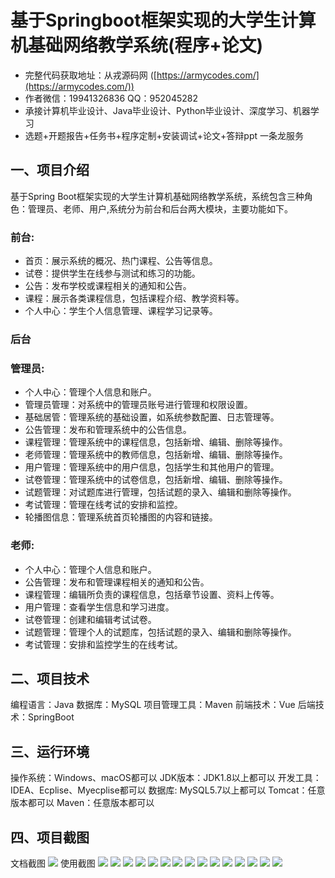 基于Springboot框架实现的大学生计算机基础网络教学系统(程序+论文)
=
- 完整代码获取地址：从戎源码网 ([https://armycodes.com/](https://armycodes.com/))
- 作者微信：19941326836  QQ：952045282 
- 承接计算机毕业设计、Java毕业设计、Python毕业设计、深度学习、机器学习
- 选题+开题报告+任务书+程序定制+安装调试+论文+答辩ppt 一条龙服务

一、项目介绍
---
基于Spring Boot框架实现的大学生计算机基础网络教学系统，系统包含三种角色：管理员、老师、用户,系统分为前台和后台两大模块，主要功能如下。
### 前台:
- 首页：展示系统的概况、热门课程、公告等信息。
- 试卷：提供学生在线参与测试和练习的功能。
- 公告：发布学校或课程相关的通知和公告。
- 课程：展示各类课程信息，包括课程介绍、教学资料等。
- 个人中心：学生个人信息管理、课程学习记录等。
### 后台
### 管理员:
- 个人中心：管理个人信息和账户。
- 管理员管理：对系统中的管理员账号进行管理和权限设置。
- 基础居管：管理系统的基础设置，如系统参数配置、日志管理等。
- 公告管理：发布和管理系统中的公告信息。
- 课程管理：管理系统中的课程信息，包括新增、编辑、删除等操作。
- 老师管理：管理系统中的教师信息，包括新增、编辑、删除等操作。
- 用户管理：管理系统中的用户信息，包括学生和其他用户的管理。
- 试卷管理：管理系统中的试卷信息，包括新增、编辑、删除等操作。
- 试题管理：对试题库进行管理，包括试题的录入、编辑和删除等操作。
- 考试管理：管理在线考试的安排和监控。
- 轮播图信息：管理系统首页轮播图的内容和链接。
  
### 老师:
- 个人中心：管理个人信息和账户。
- 公告管理：发布和管理课程相关的通知和公告。
- 课程管理：编辑所负责的课程信息，包括章节设置、资料上传等。
- 用户管理：查看学生信息和学习进度。
- 试卷管理：创建和编辑考试试卷。
- 试题管理：管理个人的试题库，包括试题的录入、编辑和删除等操作。
- 考试管理：安排和监控学生的在线考试。



二、项目技术
---
编程语言：Java
数据库：MySQL
项目管理工具：Maven
前端技术：Vue
后端技术：SpringBoot

三、运行环境
---
操作系统：Windows、macOS都可以
JDK版本：JDK1.8以上都可以
开发工具：IDEA、Ecplise、Myecplise都可以
数据库: MySQL5.7以上都可以
Tomcat：任意版本都可以
Maven：任意版本都可以

四、项目截图
---
文档截图
![](limage/1.png)
使用截图
![](image/1.png)
![](image/2.png)
![](image/3.png)
![](image/4.png)
![](image/5.png)
![](image/6.png)
![](image/7.png)
![](image/8.png)
![](image/9.png)
![](image/10.png)
![](image/11.png)
![](image/12.png)
![](image/13.png)
![](image/14.png)
![](image/15.png)
